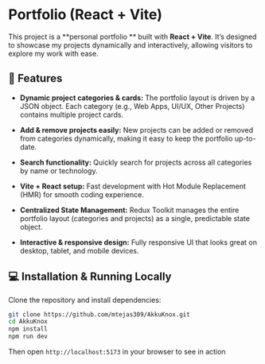 # Portfolio  (React + Vite)

This project is a **personal portfolio ** built with **React + Vite**.
It’s designed to showcase my projects dynamically and interactively, allowing visitors to explore my work with ease.

## 🚀 Features

* **Dynamic project categories & cards:**
  The portfolio layout is driven by a JSON object.
  Each category (e.g., Web Apps, UI/UX, Other Projects) contains multiple project cards.

* **Add & remove projects easily:**
  New projects can be added or removed from categories dynamically, making it easy to keep the portfolio up-to-date.

* **Search functionality:**
  Quickly search for projects across all categories by name or technology.

* **Vite + React setup:**
  Fast development with Hot Module Replacement (HMR) for smooth coding experience.

* **Centralized State Management:**
  Redux Toolkit manages the entire portfolio layout (categories and projects) as a single, predictable state object.

* **Interactive & responsive design:**
  Fully responsive UI that looks great on desktop, tablet, and mobile devices.

## 💻 Installation & Running Locally

Clone the repository and install dependencies:

```bash
git clone https://github.com/mtejas309/AkkuKnox.git
cd AkkuKnox
npm install
npm run dev
```

Then open `http://localhost:5173` in your browser to see in action
